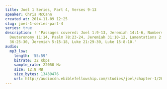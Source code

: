 ```yaml
---
title: Joel 1 Series, Part 4, Verses 9-13
speaker: Chris McCann
created_at: 2014-11-09 12:25
slug: joel-1-series-part-4
series: true
description: ! 'Passages covered: Joel 1:9-13, Jeremiah 14:1-6, Numbers 14:32-35,37-39,
  Deuteronomy 11:14, Psalm 78:23-24, Jeremiah 31:10-12, Lamentations 2:11-12, Ezekiel
  36:25-30, Jeremiah 5:15-18, Luke 21:29-30, Luke 15:8-10.'
audio:
  mp3_low:
    length: '55:59'
    bitrate: 32 Kbps
    sample_rate: 22050 Hz
    size: 12.8 MB
    size_bytes: 13439476
    url: http://audiocdn.ebiblefellowship.com/studies/joel/chapter-1/2014.11.09_McCann_-_Joel_1_Series_Part_4.mp3
---
```

